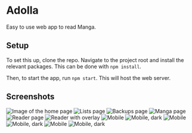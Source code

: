 # Adolla

Easy to use web app to read Manga.

## Setup

To set this up, clone the repo. Navigate to the project root and install the relevant packages. This can be done with `npm install`. 

Then, to start the app, run `npm start`. This will host the web server.

## Screenshots

![Image of the home page](https://raw.githubusercontent.com/JipFr/manga-5/master/screenshot/0.png)
![Lists page](https://raw.githubusercontent.com/JipFr/manga-5/master/screenshot/1.png)
![Backups page](https://raw.githubusercontent.com/JipFr/manga-5/master/screenshot/2.png)
![Manga page](https://raw.githubusercontent.com/JipFr/manga-5/master/screenshot/3.png)
![Reader page](https://raw.githubusercontent.com/JipFr/manga-5/master/screenshot/4.png)
![Reader with overlay](https://raw.githubusercontent.com/JipFr/manga-5/master/screenshot/5.png)
![Mobile](https://raw.githubusercontent.com/JipFr/manga-5/dev/screenshot/mobile_0_light.png)
![Mobile, dark](https://raw.githubusercontent.com/JipFr/manga-5/dev/screenshot/mobile_0_dark.png)
![Mobile](https://raw.githubusercontent.com/JipFr/manga-5/dev/screenshot/mobile_1_light.png)
![Mobile, dark](https://raw.githubusercontent.com/JipFr/manga-5/dev/screenshot/mobile_1_dark.png)
![Mobile](https://raw.githubusercontent.com/JipFr/manga-5/dev/screenshot/mobile_2_light.png)
![Mobile, dark](https://raw.githubusercontent.com/JipFr/manga-5/dev/screenshot/mobile_2_dark.png)
